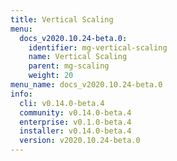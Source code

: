 ```yaml
---
title: Vertical Scaling
menu:
  docs_v2020.10.24-beta.0:
    identifier: mg-vertical-scaling
    name: Vertical Scaling
    parent: mg-scaling
    weight: 20
menu_name: docs_v2020.10.24-beta.0
info:
  cli: v0.14.0-beta.4
  community: v0.14.0-beta.4
  enterprise: v0.1.0-beta.4
  installer: v0.14.0-beta.4
  version: v2020.10.24-beta.0
---
```


